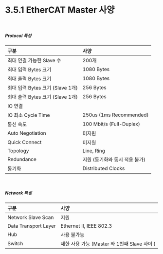 ﻿# 3.5.1 EtherCAT Master 사양

<br>

##### Protocol 특성

| **구분**                       | **사양**                  |
| :---                           | :---                     |
| 최대 연결 가능한 Slave 수       | 200개                      |
| 최대 입력 Bytes 크기            | 1080 Bytes                |
| 최대 출력 Bytes 크기            | 1080 Bytes                |
| 최대 입력 Bytes 크기 (Slave 1개)| 256 Bytes                 |
| 최대 출력 Bytes 크기 (Slave 1개)| 256 Bytes                 |
| IO 연결                        |                           |
| IO 최소 Cycle Time             | 250us (1ms Recommended)   |
| 통신 속도                      | 100 Mbit/s (Full-Duplex)  |
| Auto Negotiation               | 미지원                    |
| Quick Connect                  | 미지원                    |
| Topology                       | Line, Ring                |
| Redundance                     | 지원 (동기화와 동시 적용 불가) |
| 동기화                         | Distributed Clocks        |

<br>

##### Network 특성

| **구분**                      | **사양**                  |
| :---                          | :---                     |
| Network Slave Scan            | 지원                      |
| Data Transport Layer          | Ethernet II, IEEE 802.3   |
| Hub                           | 사용 불가능                |
| Switch                        | 제한 사용 가능 (Master 와 1번째 Slave 사이 ) |
